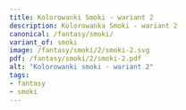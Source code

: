 ```yaml
---
title: Kolorowanki Smoki - wariant 2
description: Kolorowanka Smoki - wariant 2
canonical: /fantasy/smoki/
variant_of: smoki
image: /fantasy/smoki/2/smoki-2.svg
pdf: /fantasy/smoki/2/smoki-2.pdf
alt: "Kolorowanki smoki - wariant 2"
tags:
- fantasy
- smoki
---
```


